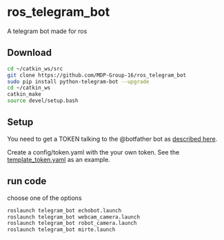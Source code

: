 # ros_telegram_bot
A telegram bot made for ros

## Download
```bash
cd ~/catkin_ws/src
git clone https://github.com/MDP-Group-16/ros_telegram_bot
sudo pip install python-telegram-bot --upgrade
cd ~/catkin_ws
catkin_make
source devel/setup.bash
```

## Setup
You need to get a TOKEN talking to the @botfather bot as [described here](https://core.telegram.org/bots#6-botfather).

Create a config/token.yaml with the your own token. See the [template_token.yaml](config/template_token.yaml) as an example.


## run code
choose one of the options
```bash
roslaunch telegram_bot echobot.launch
roslaunch telegram_bot webcam_camera.launch
roslaunch telegram_bot robot_camera.launch
roslaunch telegram_bot mirte.launch
```
